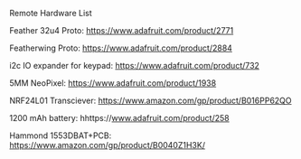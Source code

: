 Remote Hardware List

Feather 32u4 Proto: https://www.adafruit.com/product/2771

Featherwing Proto: https://www.adafruit.com/product/2884

i2c IO expander for keypad: https://www.adafruit.com/product/732

5MM NeoPixel: https://www.adafruit.com/product/1938

NRF24L01 Transciever: https://www.amazon.com/gp/product/B016PP62QO

1200 mAh battery: hhttps://www.adafruit.com/product/258

Hammond 1553DBAT+PCB: https://www.amazon.com/gp/product/B0040Z1H3K/
